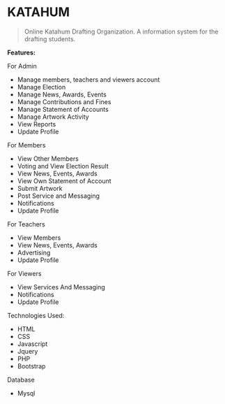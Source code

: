 # KATAHUM

> Online Katahum Drafting Organization. A information system for the drafting students.

**Features:**

For Admin
- Manage members, teachers and viewers account
- Manage Election
- Manage News, Awards, Events
- Manage Contributions and Fines
- Manage Statement of Accounts
- Manage Artwork Activity
- View Reports
- Update Profile

For Members
- View Other Members
- Voting and View Election Result
- View News, Events, Awards
- View Own Statement of Account
- Submit Artwork
- Post Service and Messaging
- Notifications
- Update Profile

For Teachers
- View Members
- View News, Events, Awards
- Advertising
- Update Profile

For Viewers
- View Services And Messaging
- Notifications
- Update Profile

Technologies Used:
- HTML
- CSS
- Javascript
- Jquery
- PHP
- Bootstrap

Database
- Mysql
